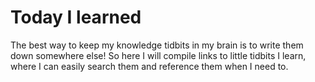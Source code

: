 # Today I learned

The best way to keep my knowledge tidbits in my brain is to write them down somewhere else! So here I will compile links to little tidbits I learn, where I can easily search them and reference them when I need to.
<br><br>

